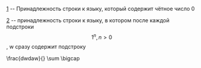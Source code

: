 [1](1.py) -- Принадлежность строки к языку, который содержит чётное число 0

[2](2.py) -- принадлежность строки к языку, в котором после каждой подстроки $$ 1^n, n > 0 $$, w сразу содержит подстроку <math> 0^i^, i>n </math>

\frac{dwdaw}{}
\sum \bigcap 
